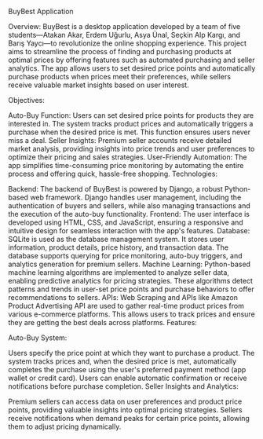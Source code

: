 BuyBest Application

Overview: BuyBest is a desktop application developed by a team of five students—Atakan Akar, Erdem Uğurlu, Asya Ünal, Seçkin Alp Kargı, and Barış Yaycı—to revolutionize the online shopping experience. This project aims to streamline the process of finding and purchasing products at optimal prices by offering features such as automated purchasing and seller analytics. The app allows users to set desired price points and automatically purchase products when prices meet their preferences, while sellers receive valuable market insights based on user interest.

Objectives:

Auto-Buy Function: Users can set desired price points for products they are interested in. The system tracks product prices and automatically triggers a purchase when the desired price is met. This function ensures users never miss a deal.
Seller Insights: Premium seller accounts receive detailed market analysis, providing insights into price trends and user preferences to optimize their pricing and sales strategies.
User-Friendly Automation: The app simplifies time-consuming price monitoring by automating the entire process and offering quick, hassle-free shopping.
Technologies:

Backend: The backend of BuyBest is powered by Django, a robust Python-based web framework. Django handles user management, including the authentication of buyers and sellers, while also managing transactions and the execution of the auto-buy functionality.
Frontend: The user interface is developed using HTML, CSS, and JavaScript, ensuring a responsive and intuitive design for seamless interaction with the app's features.
Database: SQLite is used as the database management system. It stores user information, product details, price history, and transaction data. The database supports querying for price monitoring, auto-buy triggers, and analytics generation for premium sellers.
Machine Learning: Python-based machine learning algorithms are implemented to analyze seller data, enabling predictive analytics for pricing strategies. These algorithms detect patterns and trends in user-set price points and purchase behaviors to offer recommendations to sellers.
APIs: Web Scraping and APIs like Amazon Product Advertising API are used to gather real-time product prices from various e-commerce platforms. This allows users to track prices and ensure they are getting the best deals across platforms.
Features:

Auto-Buy System:

Users specify the price point at which they want to purchase a product.
The system tracks prices and, when the desired price is met, automatically completes the purchase using the user's preferred payment method (app wallet or credit card).
Users can enable automatic confirmation or receive notifications before purchase completion.
Seller Insights and Analytics:

Premium sellers can access data on user preferences and product price points, providing valuable insights into optimal pricing strategies.
Sellers receive notifications when demand peaks for certain price points, allowing them to adjust pricing dynamically.


